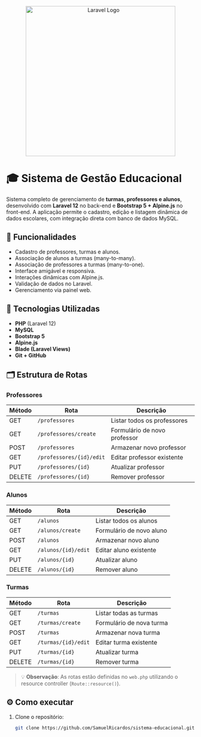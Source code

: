 <p align="center"><a href="https://laravel.com" target="_blank"><img src="https://raw.githubusercontent.com/laravel/art/master/logo-lockup/5%20SVG/2%20CMYK/1%20Full%20Color/laravel-logolockup-cmyk-red.svg" width="400" alt="Laravel Logo"></a></p>

# 🎓 Sistema de Gestão Educacional

Sistema completo de gerenciamento de **turmas, professores e alunos**, desenvolvido com **Laravel 12** no back-end e **Bootstrap 5 + Alpine.js** no front-end. A aplicação permite o cadastro, edição e listagem dinâmica de dados escolares, com integração direta com banco de dados MySQL.

## 🚀 Funcionalidades

- Cadastro de professores, turmas e alunos.
- Associação de alunos a turmas (many-to-many).
- Associação de professores a turmas (many-to-one).
- Interface amigável e responsiva.
- Interações dinâmicas com Alpine.js.
- Validação de dados no Laravel.
- Gerenciamento via painel web.

## 🧰 Tecnologias Utilizadas

- **PHP** (Laravel 12)
- **MySQL**
- **Bootstrap 5**
- **Alpine.js**
- **Blade (Laravel Views)**
- **Git + GitHub**

## 🗂️ Estrutura de Rotas

### Professores

| Método | Rota                | Descrição                        |
|--------|---------------------|----------------------------------|
| GET    | `/professores`      | Listar todos os professores      |
| GET    | `/professores/create` | Formulário de novo professor     |
| POST   | `/professores`      | Armazenar novo professor         |
| GET    | `/professores/{id}/edit` | Editar professor existente    |
| PUT    | `/professores/{id}` | Atualizar professor              |
| DELETE | `/professores/{id}` | Remover professor                |

### Alunos

| Método | Rota                | Descrição                        |
|--------|---------------------|----------------------------------|
| GET    | `/alunos`           | Listar todos os alunos           |
| GET    | `/alunos/create`    | Formulário de novo aluno         |
| POST   | `/alunos`           | Armazenar novo aluno             |
| GET    | `/alunos/{id}/edit` | Editar aluno existente           |
| PUT    | `/alunos/{id}`      | Atualizar aluno                  |
| DELETE | `/alunos/{id}`      | Remover aluno                    |

### Turmas

| Método | Rota                   | Descrição                          |
|--------|------------------------|------------------------------------|
| GET    | `/turmas`              | Listar todas as turmas             |
| GET    | `/turmas/create`       | Formulário de nova turma           |
| POST   | `/turmas`              | Armazenar nova turma               |
| GET    | `/turmas/{id}/edit`    | Editar turma existente             |
| PUT    | `/turmas/{id}`         | Atualizar turma                    |
| DELETE | `/turmas/{id}`         | Remover turma                      |

> 💡 **Observação**: As rotas estão definidas no `web.php` utilizando o resource controller (`Route::resource()`).

## ⚙️ Como executar

1. Clone o repositório:
   ```bash
   git clone https://github.com/SamuelRicardos/sistema-educacional.git

